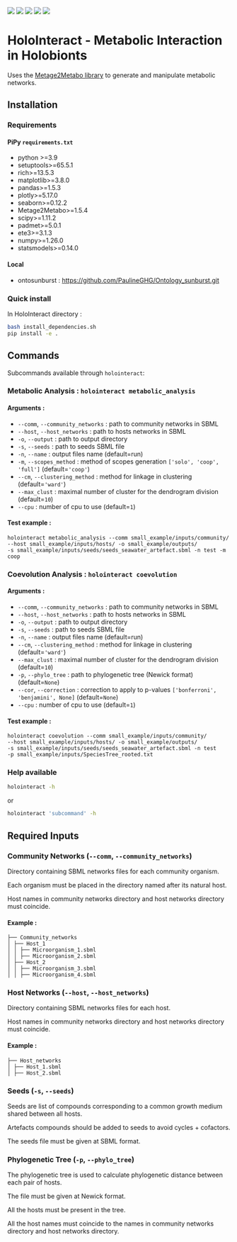 [![](https://img.shields.io/badge/python-3.9-blue.svg)]()
[![](https://img.shields.io/badge/python-3.10-blue.svg)]()
[![](https://img.shields.io/badge/python-3.11-blue.svg)]()
[![](https://img.shields.io/badge/documentation-unfinished-orange.svg)]()
[![](https://img.shields.io/badge/wiki-nonexistent-red.svg)]()

# **HoloInteract** - Metabolic Interaction in Holobionts

Uses the [Metage2Metabo library]() to generate and manipulate metabolic networks.

## Installation

### Requirements

#### PiPy `requirements.txt` 

- python >=3.9
- setuptools>=65.5.1
- rich>=13.5.3
- matplotlib>=3.8.0
- pandas>=1.5.3
- plotly>=5.17.0
- seaborn>=0.12.2
- Metage2Metabo>=1.5.4
- scipy>=1.11.2
- padmet>=5.0.1
- ete3>=3.1.3
- numpy>=1.26.0
- statsmodels>=0.14.0

#### Local

- ontosunburst : https://github.com/PaulineGHG/Ontology_sunburst.git

### Quick install

In HoloInteract directory :

```bash
bash install_dependencies.sh
pip install -e .
```

## Commands
Subcommands available through `holointeract`:

### Metabolic Analysis : `holointeract metabolic_analysis`

#### Arguments :

- `--comm`, `--community_networks` : path to community networks in SBML
- `--host`, `--host_networks` : path to hosts networks in SBML
- `-o`, `--output` : path to output directory
- `-s`, `--seeds` : path to seeds SBML file
- `-n`, `--name` : output files name (default=run)
- `-m`, `--scopes_method` : method of scopes generation 
`['solo', 'coop', 'full']` (default=`'coop'`)
- `--cm`, `--clustering_method` : method for linkage in clustering (default=`'ward'`) 
- `--max_clust` : maximal number of cluster for the dendrogram division (default=`10`)
- `--cpu` : number of cpu to use (default=`1`)

#### Test example :

```commandline
holointeract metabolic_analysis --comm small_example/inputs/community/ 
--host small_example/inputs/hosts/ -o small_example/outputs/ 
-s small_example/inputs/seeds/seeds_seawater_artefact.sbml -n test -m coop 
```

### Coevolution Analysis : `holointeract coevolution`

#### Arguments :

- `--comm`, `--community_networks` : path to community networks in SBML
- `--host`, `--host_networks` : path to hosts networks in SBML
- `-o`, `--output` : path to output directory
- `-s`, `--seeds` : path to seeds SBML file
- `-n`, `--name` : output files name (default=run)
- `--cm`, `--clustering_method` : method for linkage in clustering (default=`'ward'`) 
- `--max_clust` : maximal number of cluster for the dendrogram division (default=`10`)
- `-p`, `--phylo_tree` : path to phylogenetic tree (Newick format) (default=`None`)
- `--cor`, `--correction` : correction to apply to p-values 
`['bonferroni', 'benjamini', None]` (default=`None`)
- `--cpu` : number of cpu to use (default=`1`)

#### Test example :

```commandline
holointeract coevolution --comm small_example/inputs/community/ 
--host small_example/inputs/hosts/ -o small_example/outputs/ 
-s small_example/inputs/seeds/seeds_seawater_artefact.sbml -n test 
-p small_example/inputs/SpeciesTree_rooted.txt 
```

### Help available

```bash
holointeract -h
```
or
```bash
holointeract 'subcommand' -h
```

## Required Inputs

### Community Networks (`--comm`, `--community_networks`)

Directory containing SBML networks files for each community organism.

Each organism must be placed in the directory named after its natural host.

Host names in community networks directory and host networks directory must coincide.

#### Example :

```
├── Community_networks
│ ├── Host_1
│ │ ├── Microorganism_1.sbml  
│ │ ├── Microorganism_2.sbml  
│ ├── Host_2
│ │ ├── Microorganism_3.sbml  
│ │ ├── Microorganism_4.sbml
```

### Host Networks (`--host`, `--host_networks`)

Directory containing SBML networks files for each host.

Host names in community networks directory and host networks directory must coincide.

#### Example :

```
├── Host_networks
│ ├── Host_1.sbml 
│ ├── Host_2.sbml
```

### Seeds (`-s`, `--seeds`)

Seeds are list of compounds corresponding to a common growth medium shared between all hosts.

Artefacts compounds should be added to seeds to avoid cycles + cofactors.

The seeds file must be given at SBML format.

### Phylogenetic Tree (`-p`, `--phylo_tree`)

The phylogenetic tree is used to calculate phylogenetic distance between each pair of hosts.

The file must be given at Newick format.

All the hosts must be present in the tree.

All the host names must coincide to the names in community networks directory 
and host networks directory.
